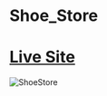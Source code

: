 # Shoe_Store

# [Live Site](https://niraj-shoe-store.netlify.app/)
 
![ShoeStore](https://github.com/NIRU0802/Shoe_Store/assets/73927115/53eb2f1e-4643-49bf-85cc-1520bfec459b)

